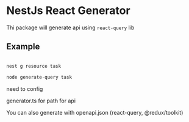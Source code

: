# NestJs React Generator

Thi package will generate api using `react-query` lib

## Example

```js

nest g resource task

node generate-query task

```

need to config 

generator.ts for path for api

You can also generate with openapi.json (react-query, @redux/toolkit)
